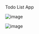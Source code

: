 Todo List App

![image](https://github.com/sr-divya/todo-app/assets/126344404/6072566c-eb2b-484a-9f85-6ec34758f9e8)

![image](https://github.com/sr-divya/todo-app/assets/126344404/3d3814ca-eb70-4b18-a4e8-fa50e512a0aa)
